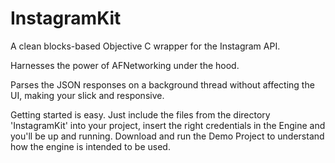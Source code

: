 InstagramKit
==================
 
A clean blocks-based Objective C wrapper for the Instagram API. 

Harnesses the power of AFNetworking under the hood.

Parses the JSON responses on a background thread without affecting the UI, making your slick and responsive.


Getting started is easy. Just include the files from the directory 'InstagramKit' into your project, insert the right credentials in the Engine and you'll be up and running.
Download and run the Demo Project to understand how the engine is intended to be used.
